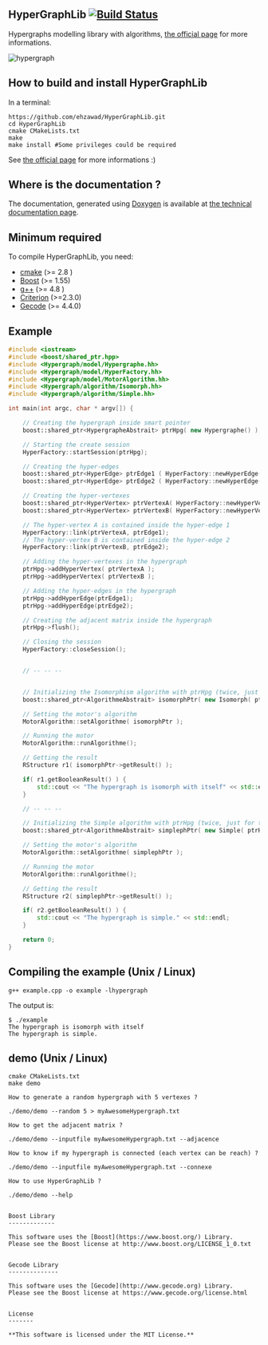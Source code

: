 HyperGraphLib [![Build Status](https://travis-ci.org/alex-87/HyperGraphLib.svg?branch=master)](https://travis-ci.org/alex-87/HyperGraphLib)
-------------
Hypergraphs modelling library with algorithms, [the official page](https://alex-87.github.io/HyperGraphLib) for more informations.

![hypergraph](http://alex-87.github.io/HyperGraphLib/images/hypergraph.png)

How to build and install HyperGraphLib
-------------

In a terminal:

```shell
https://github.com/ehzawad/HyperGraphLib.git
cd HyperGraphLib
cmake CMakeLists.txt
make
make install #Some privileges could be required
```

See [the official page](https://alex-87.github.io/HyperGraphLib) for more informations :)

Where is the documentation ?
-------------

The documentation, generated using [Doxygen](http://www.doxygen.org) is available at [the technical documentation page](https://alex-87.github.io/HyperGraphLib/doc).


Minimum required
-------------

To compile HyperGraphLib, you need:

  - [cmake](https://github.com/Kitware/CMake) (>= 2.8 ) 
  - [Boost](http://www.boost.org) (>= 1.55)
  - [g++](https://gcc.gnu.org)   (>= 4.8 )
  - [Criterion](https://github.com/Snaipe/Criterion) (>=2.3.0)
  - [Gecode](http://www.gecode.org) (>= 4.4.0)

Example
-------
```cpp
#include <iostream>
#include <boost/shared_ptr.hpp>
#include <Hypergraph/model/Hypergraphe.hh>
#include <Hypergraph/model/HyperFactory.hh>
#include <Hypergraph/model/MotorAlgorithm.hh>
#include <Hypergraph/algorithm/Isomorph.hh>
#include <Hypergraph/algorithm/Simple.hh>

int main(int argc, char * argv[]) {

    // Creating the hypergraph inside smart pointer
    boost::shared_ptr<HypergrapheAbstrait> ptrHpg( new Hypergraphe() );

    // Starting the create session
    HyperFactory::startSession(ptrHpg);

    // Creating the hyper-edges
    boost::shared_ptr<HyperEdge> ptrEdge1 ( HyperFactory::newHyperEdge() );
    boost::shared_ptr<HyperEdge> ptrEdge2 ( HyperFactory::newHyperEdge() );

    // Creating the hyper-vertexes
    boost::shared_ptr<HyperVertex> ptrVertexA( HyperFactory::newHyperVertex() );
    boost::shared_ptr<HyperVertex> ptrVertexB( HyperFactory::newHyperVertex() );

    // The hyper-vertex A is contained inside the hyper-edge 1
    HyperFactory::link(ptrVertexA, ptrEdge1);
    // The hyper-vertex B is contained inside the hyper-edge 2
    HyperFactory::link(ptrVertexB, ptrEdge2);

    // Adding the hyper-vertexes in the hypergraph
    ptrHpg->addHyperVertex( ptrVertexA );
    ptrHpg->addHyperVertex( ptrVertexB );

    // Adding the hyper-edges in the hypergraph
    ptrHpg->addHyperEdge(ptrEdge1);
    ptrHpg->addHyperEdge(ptrEdge2);

    // Creating the adjacent matrix inside the hypergraph
    ptrHpg->flush();

    // Closing the session
    HyperFactory::closeSession();


    // -- -- --


    // Initializing the Isomorphism algorithm with ptrHpg (twice, just for the example)
    boost::shared_ptr<AlgorithmeAbstrait> isomorphPtr( new Isomorph( ptrHpg , ptrHpg ) );

    // Setting the motor's algorithm
    MotorAlgorithm::setAlgorithme( isomorphPtr );

    // Running the motor
    MotorAlgorithm::runAlgorithme();

    // Getting the result
    RStructure r1( isomorphPtr->getResult() );

    if( r1.getBooleanResult() ) {
    	std::cout << "The hypergraph is isomorph with itself" << std::endl;
    }

    // -- -- --

    // Initializing the Simple algorithm with ptrHpg (twice, just for the example)
    boost::shared_ptr<AlgorithmeAbstrait> simplephPtr( new Simple( ptrHpg ) );

    // Setting the motor's algorithm
    MotorAlgorithm::setAlgorithme( simplephPtr );

    // Running the motor
    MotorAlgorithm::runAlgorithme();

    // Getting the result
    RStructure r2( simplephPtr->getResult() );

    if( r2.getBooleanResult() ) {
        std::cout << "The hypergraph is simple." << std::endl;
    }

    return 0;
}
```

Compiling the example (Unix / Linux)
------------------------------------
```shell
g++ example.cpp -o example -lhypergraph
```
The output is:
```
$ ./example
The hypergraph is isomorph with itself
The hypergraph is simple.
```
demo (Unix / Linux)
------------------------------------
```shell
cmake CMakeLists.txt
make demo

How to generate a random hypergraph with 5 vertexes ?

./demo/demo --random 5 > myAwesomeHypergraph.txt

How to get the adjacent matrix ?

./demo/demo --inputfile myAwesomeHypergraph.txt --adjacence

How to know if my hypergraph is connected (each vertex can be reach) ?

./demo/demo --inputfile myAwesomeHypergraph.txt --connexe

How to use HyperGraphLib ?

./demo/demo --help


Boost Library
-------------

This software uses the [Boost](https://www.boost.org/) Library.
Please see the Boost license at http://www.boost.org/LICENSE_1_0.txt 


Gecode Library
--------------

This software uses the [Gecode](http://www.gecode.org) Library.
Please see the Boost license at https://www.gecode.org/license.html


License
-------

**This software is licensed under the MIT License.**

